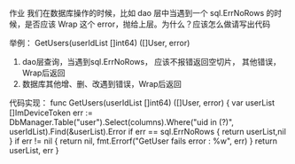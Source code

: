作业
我们在数据库操作的时候，比如 dao 层中当遇到一个 sql.ErrNoRows 的时候，是否应该 Wrap 这个 error，抛给上层。为什么？应该怎么做请写出代码

举例：
 GetUsers(userIdList []int64) ([]User, error)

1. dao层查询，当遇到sql.ErrNoRows， 应该不报错返回空切片， 其他错误，Wrap后返回
2. 数据库其他增、删、改遇到错误，Wrap后返回

代码实现：
func GetUsers(userIdList []int64) ([]User, error) {
	var userList []ImDeviceToken
	err := DbManager.Table("user").Select(columns).Where("uid in (?)", userIdList).Find(&userList).Error
	if err == sql.ErrNoRows {
		return userList,nil
	}
	if err != nil {
		return nil, fmt.Errorf("GetUser fails error : %w", err)
	}
	return userList, err
}

